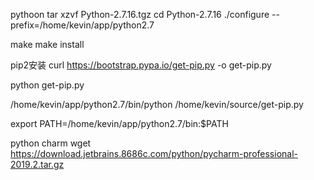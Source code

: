pythoon
tar xzvf Python-2.7.16.tgz
cd Python-2.7.16
./configure --prefix=/home/kevin/app/python2.7

make
make install


pip2安装
curl https://bootstrap.pypa.io/get-pip.py -o get-pip.py

python get-pip.py

/home/kevin/app/python2.7/bin/python /home/kevin/source/get-pip.py


export PATH=/home/kevin/app/python2.7/bin:$PATH

python charm
wget https://download.jetbrains.8686c.com/python/pycharm-professional-2019.2.tar.gz


